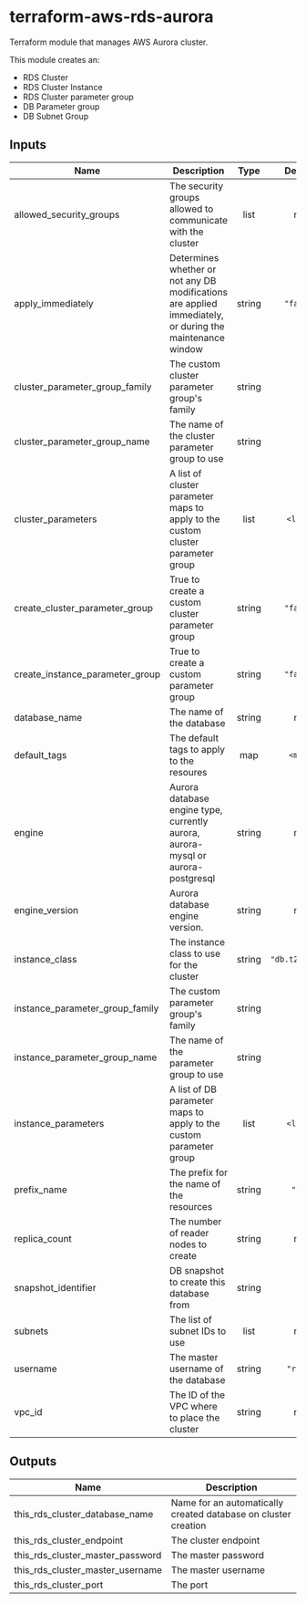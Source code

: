 # terraform-aws-rds-aurora

Terraform module that manages AWS Aurora cluster.

This module creates an:

- RDS Cluster
- RDS Cluster Instance
- RDS Cluster parameter group
- DB Parameter group
- DB Subnet Group


## Inputs

| Name | Description | Type | Default | Required |
|------|-------------|:----:|:-----:|:-----:|
| allowed\_security\_groups | The security groups allowed to communicate with the cluster | list | n/a | yes |
| apply\_immediately | Determines whether or not any DB modifications are applied immediately, or during the maintenance window | string | `"false"` | no |
| cluster\_parameter\_group\_family | The custom cluster parameter group's family | string | `""` | no |
| cluster\_parameter\_group\_name | The name of the cluster parameter group to use | string | `""` | no |
| cluster\_parameters | A list of cluster parameter maps to apply to the custom cluster parameter group | list | `<list>` | no |
| create\_cluster\_parameter\_group | True to create a custom cluster parameter group | string | `"false"` | no |
| create\_instance\_parameter\_group | True to create a custom parameter group | string | `"false"` | no |
| database\_name | The name of the database | string | n/a | yes |
| default\_tags | The default tags to apply to the resoures | map | `<map>` | no |
| engine | Aurora database engine type, currently aurora, aurora-mysql or aurora-postgresql | string | n/a | yes |
| engine\_version | Aurora database engine version. | string | n/a | yes |
| instance\_class | The instance class to use for the cluster | string | `"db.t2.small"` | no |
| instance\_parameter\_group\_family | The custom parameter group's family | string | `""` | no |
| instance\_parameter\_group\_name | The name of the parameter group to use | string | `""` | no |
| instance\_parameters | A list of DB parameter maps to apply to the custom parameter group | list | `<list>` | no |
| prefix\_name | The prefix for the name of the resources | string | `"my"` | no |
| replica\_count | The number of reader nodes to create | string | n/a | yes |
| snapshot\_identifier | DB snapshot to create this database from | string | `""` | no |
| subnets | The list of subnet IDs to use | list | n/a | yes |
| username | The master username of the database | string | `"root"` | no |
| vpc\_id | The ID of the VPC where to place the cluster | string | n/a | yes |

## Outputs

| Name | Description |
|------|-------------|
| this\_rds\_cluster\_database\_name | Name for an automatically created database on cluster creation |
| this\_rds\_cluster\_endpoint | The cluster endpoint |
| this\_rds\_cluster\_master\_password | The master password |
| this\_rds\_cluster\_master\_username | The master username |
| this\_rds\_cluster\_port | The port |

